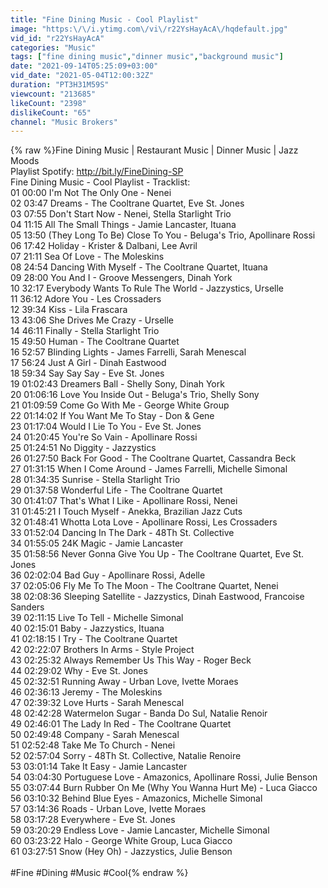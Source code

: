 ```yaml
---
title: "Fine Dining Music - Cool Playlist"
image: "https:\/\/i.ytimg.com\/vi\/r22YsHayAcA\/hqdefault.jpg"
vid_id: "r22YsHayAcA"
categories: "Music"
tags: ["fine dining music","dinner music","background music"]
date: "2021-09-14T05:25:09+03:00"
vid_date: "2021-05-04T12:00:32Z"
duration: "PT3H31M59S"
viewcount: "213685"
likeCount: "2398"
dislikeCount: "65"
channel: "Music Brokers"
---
```

{% raw %}Fine Dining Music | Restaurant Music | Dinner Music | Jazz Moods<br />Playlist Spotify: <a rel="nofollow" target="blank" href="http://bit.ly/FineDining-SP">http://bit.ly/FineDining-SP</a><br />Fine Dining Music - Cool Playlist - Tracklist:<br />01 00:00 I'm Not The Only One - Nenei<br />02 03:47 Dreams - The Cooltrane Quartet, Eve St. Jones<br />03 07:55 Don't Start Now - Nenei, Stella Starlight Trio<br />04 11:15 All The Small Things - Jamie Lancaster, Ituana<br />05 13:50 (They Long To Be) Close To You - Beluga's Trio, Apollinare Rossi<br />06 17:42 Holiday - Krister &amp; Dalbani, Lee Avril<br />07 21:11 Sea Of Love - The Moleskins<br />08 24:54 Dancing With Myself - The Cooltrane Quartet, Ituana<br />09 28:00 You And I - Groove Messengers, Dinah York<br />10 32:17 Everybody Wants To Rule The World - Jazzystics, Urselle<br />11 36:12 Adore You - Les Crossaders<br />12 39:34 Kiss - Lila Frascara<br />13 43:06 She Drives Me Crazy - Urselle<br />14 46:11 Finally - Stella Starlight Trio<br />15 49:50 Human - The Cooltrane Quartet<br />16 52:57 Blinding Lights - James Farrelli, Sarah Menescal<br />17 56:24 Just A Girl - Dinah Eastwood<br />18 59:34 Say Say Say - Eve St. Jones<br />19 01:02:43 Dreamers Ball - Shelly Sony, Dinah York<br />20 01:06:16 Love You Inside Out - Beluga's Trio, Shelly Sony<br />21 01:09:59 Come Go With Me - George White Group<br />22 01:14:02 If You Want Me To Stay - Don &amp; Gene<br />23 01:17:04 Would I Lie To You - Eve St. Jones<br />24 01:20:45 You're So Vain - Apollinare Rossi<br />25 01:24:51 No Diggity - Jazzystics<br />26 01:27:50 Back For Good - The Cooltrane Quartet, Cassandra Beck<br />27 01:31:15 When I Come Around - James Farrelli, Michelle Simonal<br />28 01:34:35 Sunrise - Stella Starlight Trio<br />29 01:37:58 Wonderful Life - The Cooltrane Quartet<br />30 01:41:07 That's What I Like - Apollinare Rossi, Nenei<br />31 01:45:21 I Touch Myself - Anekka, Brazilian Jazz Cuts<br />32 01:48:41 Whotta Lota Love - Apollinare Rossi, Les Crossaders<br />33 01:52:04 Dancing In The Dark - 48Th St. Collective<br />34 01:55:05 24K Magic - Jamie Lancaster<br />35 01:58:56 Never Gonna Give You Up - The Cooltrane Quartet, Eve St. Jones<br />36 02:02:04 Bad Guy - Apollinare Rossi, Adelle<br />37 02:05:06 Fly Me To The Moon - The Cooltrane Quartet, Nenei<br />38 02:08:36 Sleeping Satellite - Jazzystics, Dinah Eastwood, Francoise Sanders<br />39 02:11:15 Live To Tell - Michelle Simonal<br />40 02:15:01 Baby - Jazzystics, Ituana<br />41 02:18:15 I Try - The Cooltrane Quartet<br />42 02:22:07 Brothers In Arms - Style Project<br />43 02:25:32 Always Remember Us This Way - Roger Beck<br />44 02:29:02 Why - Eve St. Jones<br />45 02:32:51 Running Away - Urban Love, Ivette Moraes<br />46 02:36:13 Jeremy - The Moleskins<br />47 02:39:32 Love Hurts - Sarah Menescal<br />48 02:42:28 Watermelon Sugar - Banda Do Sul, Natalie Renoir<br />49 02:46:01 The Lady In Red - The Cooltrane Quartet<br />50 02:49:48 Company - Sarah Menescal<br />51 02:52:48 Take Me To Church - Nenei<br />52 02:57:04 Sorry - 48Th St. Collective, Natalie Renoire<br />53 03:01:14 Take It Easy - Jamie Lancaster<br />54 03:04:30 Portuguese Love - Amazonics, Apollinare Rossi, Julie Benson<br />55 03:07:44 Burn Rubber On Me (Why You Wanna Hurt Me) - Luca Giacco<br />56 03:10:32 Behind Blue Eyes - Amazonics, Michelle Simonal<br />57 03:14:36 Roads - Urban Love, Ivette Moraes<br />58 03:17:28 Everywhere - Eve St. Jones<br />59 03:20:29 Endless Love - Jamie Lancaster, Michelle Simonal<br />60 03:23:22 Halo - George White Group, Luca Giacco<br />61 03:27:51 Snow (Hey Oh) - Jazzystics, Julie Benson<br /><br />#Fine #Dining #Music #Cool{% endraw %}
